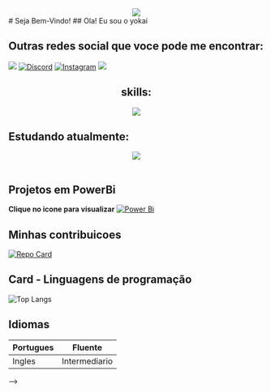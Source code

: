 <!-- Hello -->
<div align="center">
	
<img src="https://readme-typing-svg.herokuapp.com?font=JetBrains+Mono&color=%2336BCF7&size=30&duration=1600&lines=Ch%C3%A0o+th%E1%BA%BF+gi%E1%BB%9Bi!;Hello+World!;%E4%BD%A0%E5%A5%BD%E4%B8%96%E7%95%8C!;%D0%9F%D1%80%D0%B8%D0%B2%D0%B5%D1%82+%D0%BC%D0%B8%D1%80!;%E3%81%93%E3%82%93%E3%81%AB%E3%81%A1%E3%81%AF%E4%B8%96%E7%95%8C!;%EC%95%88%EB%85%95%ED%95%98%EC%84%B8%EC%9A%94!;Bonjour+monde!;Halo+Dunia!;%E0%BA%AA%E0%BA%B0%E2%80%8B%E0%BA%9A%E0%BA%B2%E0%BA%8D%E2%80%8B%E0%BA%94%E0%BA%B5%E2%80%8B%E0%BA%8A%E0%BA%B2%E0%BA%A7%E2%80%8B%E0%BB%82%E0%BA%A5%E0%BA%81!;Hallo+Welt!;%E0%B8%AA%E0%B8%A7%E0%B8%B1%E0%B8%AA%E0%B8%94%E0%B8%B5%E0%B8%8A%E0%B8%B2%E0%B8%A7%E0%B9%82%E0%B8%A5%E0%B8%81;Hola+Mundo">

</div>
# Seja Bem-Vindo! 
## Ola! Eu sou o yokai 


## Outras redes social que voce pode me encontrar:
 <a href="https://www.linkedin.com/in/
wallace-d-araujo" target="_blank"><img src="https://img.shields.io/badge/-LinkedIn-%230077B5?style=for-the-badge&logo=linkedin&logoColor=white" target="_blank"></a> 
 [![Discord](https://img.shields.io/badge/Discord-7289DA?style=for-the-badge&logo=discord&logoColor=white)](https://discord.com/channels/@yokaithefato/)  [![Instagram](https://img.shields.io/badge/-Instagram-%23E4405F?style=for-the-badge&logo=instagram&logoColor=white)](https://www.instagram.com/wall.araujo_/)  <a href = "mailto:wallacewwc2015@gmail.com"><img src="https://img.shields.io/badge/-Gmail-%23333?style=for-the-badge&logo=gmail&logoColor=white" target="_blank"></a>


 
  
 
## <center> skills:
<div align="center">
    <img src="https://skillicons.dev/icons?i=java,spring,git,github,idea,vscode" />
</div>

## Estudando atualmente:
<div align="center">
    <img src="https://skillicons.dev/icons?i=nodejs,postgres,mongodb,mysql,postman,react" />
</div>
<br>

## Projetos em PowerBi
**Clique no icone para visualizar**
[![Power Bi](https://img.shields.io/badge/power_bi-F2C811?style=for-the-badge&logo=powerbi&logoColor=black)](https://app.powerbi.com/groups/me/reports/22fe88d7-41b4-4ef3-a208-0a88f249ed70/ReportSection)
## Minhas contribuicoes 

[![Repo Card](https://github-readme-stats.vercel.app/api/pin/?username=yokaithefato&repo=dio-lab-open-source&bg_color=000&border_color=30A3DC&show_icons=true&icon_color=30A3DC&title_color=E94D5F&text_color=FFF)](https://github.com/yokaithefato/dio-lab-open-source)
## Card - Linguagens de programação 
![Top Langs](https://github-readme-stats-git-masterrstaa-rickstaa.vercel.app/api/top-langs/?username=yokaithefato&bg_color=000&border_color=30A3DC&title_color=E94D5F&text_color=FFF)

##  Idiomas  
| Portugues | Fluente  |
|-------|----------|
|Ingles|Intermediario|
-->


